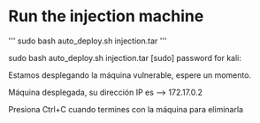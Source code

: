 # Run the injection machine
'''
 sudo bash auto_deploy.sh injection.tar
'''

 sudo bash auto_deploy.sh injection.tar
[sudo] password for kali: 

Estamos desplegando la máquina vulnerable, espere un momento.                             

Máquina desplegada, su dirección IP es --> 172.17.0.2                                     

Presiona Ctrl+C cuando termines con la máquina para eliminarla    

